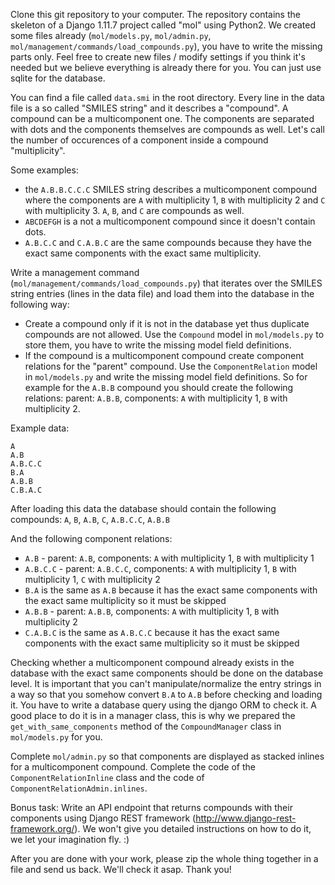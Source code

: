 Clone this git repository to your computer. The repository contains the skeleton of a Django 1.11.7 project called "mol" using Python2. We created some files already (`mol/models.py`, `mol/admin.py`, `mol/management/commands/load_compounds.py`), you have to write the missing parts only. Feel free to create new files / modify settings if you think it's needed but we believe everything is already there for you. You can just use sqlite for the database.

You can find a file called `data.smi` in the root directory. Every line in the data file is a so called "SMILES string" and it describes a "compound". A compound can be a multicomponent one. The components are separated with dots and the components themselves are compounds as well. Let's call the number of occurences of a component inside a compound "multiplicity".

Some examples:

- the `A.B.B.C.C.C` SMILES string describes a multicomponent compound where the components are `A` with multiplicity 1, `B` with multiplicity 2 and `C` with multiplicity 3. `A`, `B`, and `C` are compounds as well.
- `ABCDEFGH` is a not a multicomponent compound since it doesn't contain dots.
- `A.B.C.C` and `C.A.B.C` are the same compounds because they have the exact same components with the exact same multiplicity.

Write a management command (`mol/management/commands/load_compounds.py`) that iterates over the SMILES string entries (lines in the data file) and load them into the database in the following way:

- Create a compound only if it is not in the database yet thus duplicate compounds are not allowed. Use the `Compound` model in `mol/models.py` to store them, you have to write the missing model field definitions.
- If the compound is a multicomponent compound create component relations for the "parent" compound. Use the `ComponentRelation` model in `mol/models.py` and write the missing model field definitions. So for example for the `A.B.B` compound you should create the following relations: parent: `A.B.B`, components: `A` with multiplicity 1, `B` with multiplicity 2.


Example data:
```
A
A.B
A.B.C.C
B.A
A.B.B
C.B.A.C
```

After loading this data the database should contain the following compounds: 
`A`, `B`, `A.B`, `C`, `A.B.C.C`, `A.B.B`

And the following component relations:

- `A.B` - parent: `A.B`, components: `A` with multiplicity 1, `B` with multiplicity 1
- `A.B.C.C` - parent: `A.B.C.C`, components: `A` with multiplicity 1, `B` with multiplicity 1, `C` with multiplicity 2
- `B.A` is the same as `A.B` because it has the exact same components with the exact same multiplicity so it must be skipped
- `A.B.B` - parent: `A.B.B`, components: `A` with multiplicity 1, `B` with multiplicity 2
- `C.A.B.C` is the same as `A.B.C.C` because it has the exact same components with the exact same multiplicity so it must be skipped

Checking whether a multicomponent compound already exists in the database with the exact same components should be done on the database level. It is important that you can't manipulate/normalize the entry strings in a way so that you somehow convert `B.A` to `A.B` before checking and loading it. You have to write a database query using the django ORM to check it. A good place to do it is in a manager class, this is why we prepared the `get_with_same_components` method of the `CompoundManager` class in `mol/models.py` for you.

Complete `mol/admin.py` so that components are displayed as stacked inlines for a multicomponent compound.
Complete the code of the `ComponentRelationInline` class and the code of `ComponentRelationAdmin.inlines`.

Bonus task:
Write an API endpoint that returns compounds with their components using Django REST framework (http://www.django-rest-framework.org/).
We won't give you detailed instructions on how to do it, we let your imagination fly. :)


After you are done with your work, please zip the whole thing together in a file and send us back. We'll check it asap. 
Thank you!